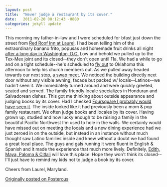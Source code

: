 ```yaml
---
layout: post
title:  "Never judge a restaurant by its cover."
date:   2011-02-20 08:12:43 -0800
categories: jekyll update
---
```


This morning my father-in-law and I were scheduled for bfast just down the street from [Red Roof Inn at Laurel](https://foursquare.com/v/red-roof-inn-washington-dc--laurel/4bc39707dce4eee137ab719d). I had been telling him of the extraordinary banano frito, popusas and homemade fruit drinks all night [after a long day in Washington, D.C.](http://www.facebook.com/album.php?aid=285879&id=548164846&saved) Low and behold we pulled up to the Tex-Mex joint and its closed--they don't open until 11a. We had a while to go and on a tight schedule--he's scheduled to [fly out](http://twitpic.com/41zfdk) to Oklahoma this afternoon to help his church members out. As we pulled away headed towards our next stop, [a swap meet](https://foursquare.com/v/us1-flea-market/4baf62bcf964a5200dfc3be3). We noticed the building directly next door without any visible awning, facade but packed w/ locals--Latinos--we hadn't seen it. We immediately turned around and were quickly greeted, seated and served. The family friendly locale specializes in Honduran and Salvadorean dishes. This got me thinking about outside appearance and judging books by its cover. Had I checked [Foursquare I probably would have seen it](https://foursquare.com/v/irenes-pupuseria/4cb649393ac9370495add20a). The inside looked like it had previously been a mom & pop family restaurant. We often judge books and locales by its cover. Having grown up, studied and now lucky enough to be raising a family in the beautiful Pacific Northwest I'm used to hole in the walls. We certainly would have missed out on meeting the locals and a new dining experience had we just zeroed in on the outside, but instead in an instance without much thought saw Latino families inside and knew without a doubt we had found a great local place. The guys and gals running it were fluent in English & Spanish and it made the experience that much more lively. Definitely, [Edith, Maya, Paloma & Citlali](https://www.flickr.com/photos/davidcmolina/5078463281/) will love this place. Hope they won't think its closed--I'll just have to remind my kids not to judge a book by its cover.

Cheers from Laurel, Maryland.

[Originally posted on Posterous](http://molina.posterous.com/)
